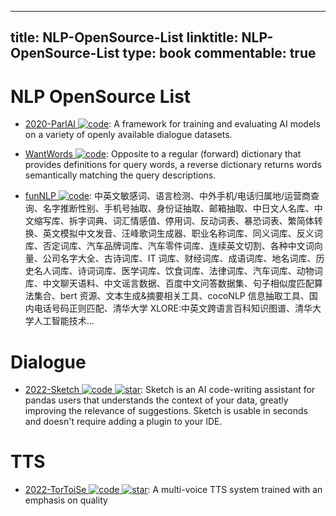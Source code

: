 
---
title: NLP-OpenSource-List
linktitle: NLP-OpenSource-List
type: book
commentable: true
---

# NLP OpenSource List

- [2020-ParlAI ![code](https://ng-tech.icu/assets/code.svg)](https://github.com/facebookresearch/ParlAI): A framework for training and evaluating AI models on a variety of openly available dialogue datasets.

- [WantWords ![code](https://ng-tech.icu/assets/code.svg)](https://github.com/thunlp/WantWords): Opposite to a regular (forward) dictionary that provides definitions for query words, a reverse dictionary returns words semantically matching the query descriptions.

- [funNLP ![code](https://ng-tech.icu/assets/code.svg)](https://github.com/fighting41love/funNLP): 中英文敏感词、语言检测、中外手机/电话归属地/运营商查询、名字推断性别、手机号抽取、身份证抽取、邮箱抽取、中日文人名库、中文缩写库、拆字词典、词汇情感值、停用词、反动词表、暴恐词表、繁简体转换、英文模拟中文发音、汪峰歌词生成器、职业名称词库、同义词库、反义词库、否定词库、汽车品牌词库、汽车零件词库、连续英文切割、各种中文词向量、公司名字大全、古诗词库、IT 词库、财经词库、成语词库、地名词库、历史名人词库、诗词词库、医学词库、饮食词库、法律词库、汽车词库、动物词库、中文聊天语料、中文谣言数据、百度中文问答数据集、句子相似度匹配算法集合、bert 资源、文本生成&摘要相关工具、cocoNLP 信息抽取工具、国内电话号码正则匹配、清华大学 XLORE:中英文跨语言百科知识图谱、清华大学人工智能技术…

# Dialogue

- [2022-Sketch ![code](https://ng-tech.icu/assets/code.svg) ![star](https://img.shields.io/github/stars/approximatelabs/sketch)](https://github.com/approximatelabs/sketch): Sketch is an AI code-writing assistant for pandas users that understands the context of your data, greatly improving the relevance of suggestions. Sketch is usable in seconds and doesn't require adding a plugin to your IDE.

# TTS

- [2022-TorToiSe ![code](https://ng-tech.icu/assets/code.svg) ![star](https://img.shields.io/github/stars/neonbjb/tortoise-tts)](https://github.com/neonbjb/tortoise-tts): A multi-voice TTS system trained with an emphasis on quality

    